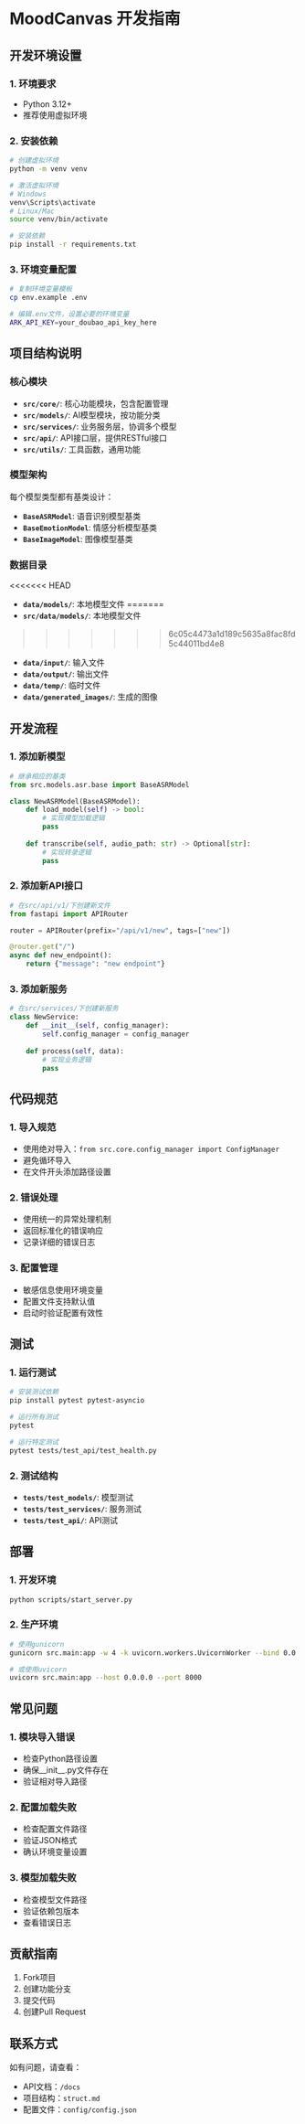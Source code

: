 # MoodCanvas 开发指南

## 开发环境设置

### 1. 环境要求
- Python 3.12+
- 推荐使用虚拟环境

### 2. 安装依赖
```bash
# 创建虚拟环境
python -m venv venv

# 激活虚拟环境
# Windows
venv\Scripts\activate
# Linux/Mac
source venv/bin/activate

# 安装依赖
pip install -r requirements.txt
```

### 3. 环境变量配置
```bash
# 复制环境变量模板
cp env.example .env

# 编辑.env文件，设置必要的环境变量
ARK_API_KEY=your_doubao_api_key_here
```

## 项目结构说明

### 核心模块
- **`src/core/`**: 核心功能模块，包含配置管理
- **`src/models/`**: AI模型模块，按功能分类
- **`src/services/`**: 业务服务层，协调多个模型
- **`src/api/`**: API接口层，提供RESTful接口
- **`src/utils/`**: 工具函数，通用功能

### 模型架构
每个模型类型都有基类设计：
- **`BaseASRModel`**: 语音识别模型基类
- **`BaseEmotionModel`**: 情感分析模型基类  
- **`BaseImageModel`**: 图像模型基类

### 数据目录
<<<<<<< HEAD
- **`data/models/`**: 本地模型文件
=======
- **`src/data/models/`**: 本地模型文件
>>>>>>> 6c05c4473a1d189c5635a8fac8fd5c44011bd4e8
- **`data/input/`**: 输入文件
- **`data/output/`**: 输出文件
- **`data/temp/`**: 临时文件
- **`data/generated_images/`**: 生成的图像

## 开发流程

### 1. 添加新模型
```python
# 继承相应的基类
from src.models.asr.base import BaseASRModel

class NewASRModel(BaseASRModel):
    def load_model(self) -> bool:
        # 实现模型加载逻辑
        pass
    
    def transcribe(self, audio_path: str) -> Optional[str]:
        # 实现转录逻辑
        pass
```

### 2. 添加新API接口
```python
# 在src/api/v1/下创建新文件
from fastapi import APIRouter

router = APIRouter(prefix="/api/v1/new", tags=["new"])

@router.get("/")
async def new_endpoint():
    return {"message": "new endpoint"}
```

### 3. 添加新服务
```python
# 在src/services/下创建新服务
class NewService:
    def __init__(self, config_manager):
        self.config_manager = config_manager
    
    def process(self, data):
        # 实现业务逻辑
        pass
```

## 代码规范

### 1. 导入规范
- 使用绝对导入：`from src.core.config_manager import ConfigManager`
- 避免循环导入
- 在文件开头添加路径设置

### 2. 错误处理
- 使用统一的异常处理机制
- 返回标准化的错误响应
- 记录详细的错误日志

### 3. 配置管理
- 敏感信息使用环境变量
- 配置文件支持默认值
- 启动时验证配置有效性

## 测试

### 1. 运行测试
```bash
# 安装测试依赖
pip install pytest pytest-asyncio

# 运行所有测试
pytest

# 运行特定测试
pytest tests/test_api/test_health.py
```

### 2. 测试结构
- **`tests/test_models/`**: 模型测试
- **`tests/test_services/`**: 服务测试
- **`tests/test_api/`**: API测试

## 部署

### 1. 开发环境
```bash
python scripts/start_server.py
```

### 2. 生产环境
```bash
# 使用gunicorn
gunicorn src.main:app -w 4 -k uvicorn.workers.UvicornWorker --bind 0.0.0.0:8000

# 或使用uvicorn
uvicorn src.main:app --host 0.0.0.0 --port 8000
```

## 常见问题

### 1. 模块导入错误
- 检查Python路径设置
- 确保__init__.py文件存在
- 验证相对导入路径

### 2. 配置加载失败
- 检查配置文件路径
- 验证JSON格式
- 确认环境变量设置

### 3. 模型加载失败
- 检查模型文件路径
- 验证依赖包版本
- 查看错误日志

## 贡献指南

1. Fork项目
2. 创建功能分支
3. 提交代码
4. 创建Pull Request

## 联系方式

如有问题，请查看：
- API文档：`/docs`
- 项目结构：`struct.md`
- 配置文件：`config/config.json`
